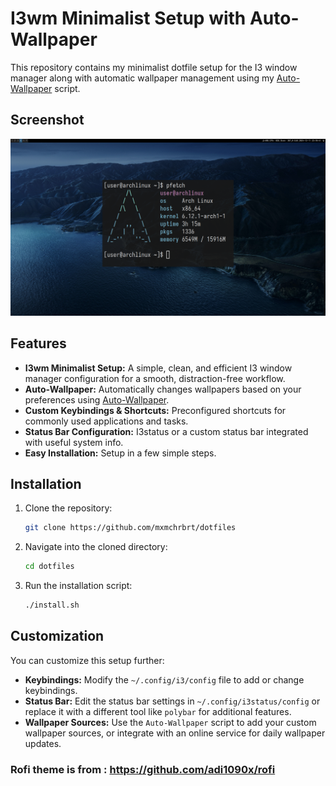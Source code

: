 # I3wm Minimalist Setup with Auto-Wallpaper

This repository contains my minimalist dotfile setup for the I3 window manager along with automatic wallpaper management using my [Auto-Wallpaper](https://github.com/mxmchrbrt/Auto-Wallpaper) script.

## Screenshot

![screenshot](screenshot-dotfiles.png)

## Features

- **I3wm Minimalist Setup:** A simple, clean, and efficient I3 window manager configuration for a smooth, distraction-free workflow.
- **Auto-Wallpaper:** Automatically changes wallpapers based on your preferences using [Auto-Wallpaper](https://github.com/mxmchrbrt/Auto-Wallpaper).
- **Custom Keybindings & Shortcuts:** Preconfigured shortcuts for commonly used applications and tasks.
- **Status Bar Configuration:** I3status or a custom status bar integrated with useful system info.
- **Easy Installation:** Setup in a few simple steps.

## Installation

1. Clone the repository:

    ```bash
    git clone https://github.com/mxmchrbrt/dotfiles
    ```

2. Navigate into the cloned directory:

    ```bash
    cd dotfiles
    ```

3. Run the installation script:

    ```bash
    ./install.sh
    ```
    
## Customization

You can customize this setup further:

- **Keybindings:** Modify the `~/.config/i3/config` file to add or change keybindings.
- **Status Bar:** Edit the status bar settings in `~/.config/i3status/config` or replace it with a different tool like `polybar` for additional features.
- **Wallpaper Sources:** Use the `Auto-Wallpaper` script to add your custom wallpaper sources, or integrate with an online service for daily wallpaper updates.

### Rofi theme is from : https://github.com/adi1090x/rofi
